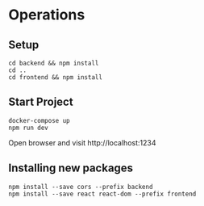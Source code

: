 
# Operations

## Setup
```
cd backend && npm install
cd ..
cd frontend && npm install
```

## Start Project
```
docker-compose up
npm run dev
```
Open browser and visit http://localhost:1234

## Installing new packages
```
npm install --save cors --prefix backend
npm install --save react react-dom --prefix frontend
```